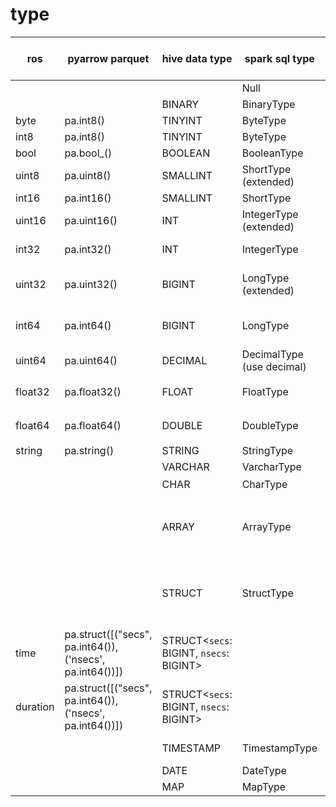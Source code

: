 # type

| ros      | pyarrow parquet                                          | hive data type                          | spark sql type            | scala                                   | default size in bytes            | range                                       |
| -------- | -------------------------------------------------------- | --------------------------------------- | ------------------------- | --------------------------------------- | -------------------------------- | ------------------------------------------- |
|          |                                                          |                                         | Null                      | Option[]=None                           |                                  |                                             |
|          |                                                          | BINARY                                  | BinaryType                | Array[Byte]                             |                                  |                                             |
| byte     | pa.int8()                                                | TINYINT                                 | ByteType                  | Byte                                    | 1                                | -128 to 127                                 |
| int8     | pa.int8()                                                | TINYINT                                 | ByteType                  | Byte                                    | 1                                | -128 to 127                                 |
| bool     | pa.bool\_()                                              | BOOLEAN                                 | BooleanType               | Boolean                                 | 1                                | true/false                                  |
| uint8    | pa.uint8()                                               | SMALLINT                                | ShortType (extended)      | Short (extended)                        | 2                                | -32768 to 32767                             |
| int16    | pa.int16()                                               | SMALLINT                                | ShortType                 | Short                                   | 2                                | -32768 to 32767                             |
| uint16   | pa.uint16()                                              | INT                                     | IntegerType (extended)    | Int (extended)                          | 4                                | -2147483648 to 2147483647                   |
| int32    | pa.int32()                                               | INT                                     | IntegerType               | Int                                     | 4                                | -2147483648 to 2147483647                   |
| uint32   | pa.uint32()                                              | BIGINT                                  | LongType (extended)       | Long (extended)                         | 8                                | -9223372036854775808 to 9223372036854775807 |
| int64    | pa.int64()                                               | BIGINT                                  | LongType                  | Long                                    | 8                                | -9223372036854775808 to 9223372036854775807 |
| uint64   | pa.uint64()                                              | DECIMAL                                 | DecimalType (use decimal) | java.math.BigInt / java.math.BigDecimal | 4096                             |                                             |
| float32  | pa.float32()                                             | FLOAT                                   | FloatType                 | Float                                   | 4                                | IEEE 754 标准的单精度浮点数                 |
| float64  | pa.float64()                                             | DOUBLE                                  | DoubleType                | Double                                  | 8                                | IEEE 754 标准的双精度浮点数                 |
| string   | pa.string()                                              | STRING                                  | StringType                | String                                  | 4096                             |                                             |
|          |                                                          | VARCHAR                                 | VarcharType               | String                                  | 4096                             |                                             |
|          |                                                          | CHAR                                    | CharType                  | char                                    | 16                               | U+0000 到 U+FFFF                            |
|          |                                                          | ARRAY                                   | ArrayType                 | scala.collection.seq / List             | 100 \* element type default size |                                             |
|          |                                                          | STRUCT                                  | StructType                | org.apache.spark.sql.Row                | all fields default sizes total   |                                             |
| time     | pa.struct([("secs", pa.int64()), ('nsecs', pa.int64())]) | STRUCT<`secs`: BIGINT, `nsecs`: BIGINT> |                           |                                         |                                  |                                             |
| duration | pa.struct([("secs", pa.int64()), ('nsecs', pa.int64())]) | STRUCT<`secs`: BIGINT, `nsecs`: BIGINT> |                           |                                         |                                  |                                             |
|          |                                                          | TIMESTAMP                               | TimestampType             | java.sql.Timestamp/ java.time.Instant   |                                  |                                             |
|          |                                                          | DATE                                    | DateType                  | java.sql.Date                           |                                  |                                             |
|          |                                                          | MAP                                     | MapType                   | scala.collection.Map                    |                                  |                                             |
